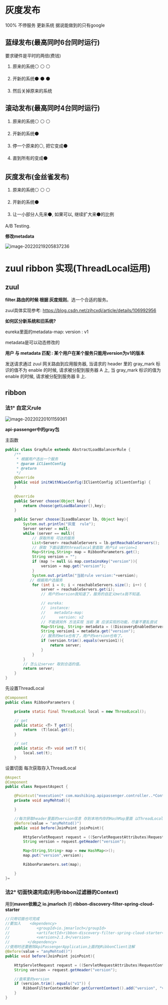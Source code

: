 # 灰度发布

100% 不停服务 更新系统 据说能做到的只有google

## 蓝绿发布(最高同时6台同时运行)

要求硬件是平时的两倍(费钱)

1. 原来的系统⚪	⚪	⚪

2. 开新的系统⚫	⚫	⚫

3. 然后关掉原来的系统

## 滚动发布(最高同时4台同时运行)

1. 原来的系统⚪	⚪	⚪

2. 开新的系统⚫
3. 停一个原来的⚪, 把它变成⚫
4. 直到所有的变成⚫

## 灰度发布(金丝雀发布)

1. 原来的系统⚪	⚪	⚪

2. 开新的系统⚫
3. 让一小部分人先来⚫, 如果可以, 继续扩大来⚫的比例

A/B Testing.



**修改metadata**

![image-20220219205837236](https://s2.loli.net/2022/02/19/QeOZfV7sPU65BzE.png)





# zuul ribbon 实现(ThreadLocal运用)

## zuul

**filter.路由的时候 根据 灰度规则**。选一个合适的服务。



zuul具体实现参考: https://blog.csdn.net/zjhcxdj/article/details/106992956

**如何区分新系统和旧系统?**

eureka里面的metadata-map: version : v1

metadata是可以动态修改的 

**用户 与 metadata 匹配 : 某个用户在某个服务只能用version为v1的版本**



发送请求通过 zuul 网关路由到应用服务器, 当请求的 header 里的 gray_mark 标识的值不为 enable 的时候, 请求被分配到服务器 A 上, 当 gray_mark 标识的值为 enable 的时候, 请求被分配到服务器 B 上.

## ribbon

### 法1° 自定义rule

![image-20220220101159361](https://s2.loli.net/2022/02/20/3tuKqiO8AWXy2GH.png)

**api-passenger中的gray包**

主函数

```java
public class GrayRule extends AbstractLoadBalancerRule {
    /**
     * 根据用户选出一个服务
     * @param iClientConfig
     * @return
     */
    @Override
    public void initWithNiwsConfig(IClientConfig iClientConfig) {
    }
    
    @Override
    public Server choose(Object key) {
        return choose(getLoadBalancer(),key);
    }

    public Server choose(ILoadBalancer lb, Object key){
        System.out.println("灰度  rule");
        Server server = null;
        while (server == null){
            // 获取所有 可达的服务
            List<Server> reachableServers = lb.getReachableServers();
            // 获取 下面设置的threadlocal里面取 用户id verion=1
            Map<String,String> map = RibbonParameters.get();
            String version = "";
            if (map != null && map.containsKey("version")){
                version = map.get("version");
            }
            System.out.println("当前rule version:"+version);
           // 根据用户选服务
            for (int i = 0; i < reachableServers.size(); i++) {
                server = reachableServers.get(i);
                // 用户的version我知道了，服务的自定义meta我不知道。

                // eureka:
                //  instance:
                //    metadata-map:
                //      version: v2
                // 不能调另外 方法实现 当前 类 应该实现的功能，尽量不要乱尝试
                Map<String, String> metadata = ((DiscoveryEnabledServer) server).getInstanceInfo().getMetadata();
                String version1 = metadata.get("version");
                // 服务的meta也有了，用户的version也有了。
                if (version.trim().equals(version1)){
                    return server;
                }
            }
        }
        // 怎么让server 取到合适的值。
        return server;
    }
}
```

先设置ThreadLocal

```java
@Component
public class RibbonParameters {

    private static final ThreadLocal local = new ThreadLocal();

    // get
    public static <T> T get(){
        return  (T)local.get();
    }

    // set
    public static <T> void set(T t){
        local.set(t);
    }
```

设置切面 每次获取存入ThreadLocal

```java
@Aspect
@Component
public class RequestAspect {

    @Pointcut("execution(* com.mashibing.apipassenger.controller..*Controller*.*(..))")
    private void anyMehtod(){

    }

    //每次获取header里面的version信息 存到本地内存的HashMap里面 以ThreadLocal的形式设置(RibbonParameters)
    @Before(value = "anyMehtod()")
    public void before(JoinPoint joinPoint){

        HttpServletRequest request = ((ServletRequestAttributes)RequestContextHolder.getRequestAttributes()).getRequest();
        String version = request.getHeader("version");

        Map<String,String> map = new HashMap<>();
        map.put("version",version);

        RibbonParameters.set(map);

    }
}=
```

### 法2° 切面快速完成(利用ribbon过滤器的Context)

用到**maven依赖之 io.jmarloch** 的 **ribbon-discovery-filter-spring-cloud-starter** 

```java
//只用切面也可完成
//要加入    <dependency>
//            <groupId>io.jmnarloch</groupId>
//            <artifactId>ribbon-discovery-filter-spring-cloud-starter</artifactId>
//            <version>2.1.0</version>
//        </dependency>
//使用时还要删除ApiPassengerApplication上面的@RibbonClient注解
@Before(value = "anyMehtod()")
public void before(JoinPoint joinPoint){

    HttpServletRequest request = ((ServletRequestAttributes)RequestContextHolder.getRequestAttributes()).getRequest();
    String version = request.getHeader("version");

    //查库里的version
    if (version.trim().equals("v1")) {
        RibbonFilterContextHolder.getCurrentContext().add("version", "v1");
    }
}
```



































